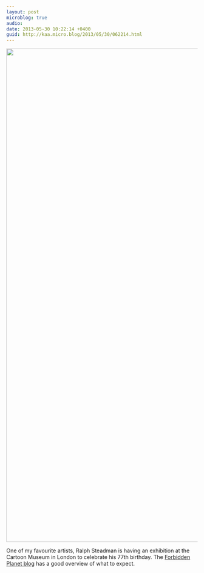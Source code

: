 ```yaml
---
layout: post
microblog: true
audio: 
date: 2013-05-30 10:22:14 +0400
guid: http://kaa.micro.blog/2013/05/30/062214.html
---
```

<img src="https://micro.kaa.bz/uploads/2018/44dd85fecb.jpg" alt="" width="800" height="1298" class="alignnone size-full wp-image-636" /> 

One of my favourite artists, Ralph Steadman is having an exhibition at the Cartoon Museum in London to celebrate his 77th birthday. The <a href="http://forbiddenplanet.co.uk/blog/2013/exhibitions-steadman-at-77/">Forbidden Planet blog</a> has a good overview of what to expect.
